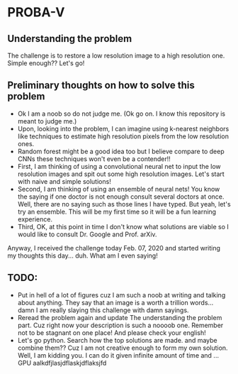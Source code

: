 # PROBA-V
## Understanding the problem
The challenge is to restore a low resolution image to a high resolution one. Simple enough?? Let's go!

## Preliminary thoughts on how to solve this problem
* Ok I am a noob so do not judge me. (Ok go on. I know this repository is meant to judge me.)
* Upon, looking into the problem, I can imagine using k-nearest neighbors like techniques to estimate high resolution pixels from the low resolution ones.
* Random forest might be a good idea too but I believe compare to deep CNNs these techniques won't even be a contender!!
* First, I am thinking of using a convolutional neural net to input the low resolution images and spit out some high resolution images. Let's start with naive and simple solutions!
* Second, I am thinking of using an ensemble of neural nets! You know the saying if one doctor is not enough consult several doctors at once. Well, there are no saying such as those lines I have typed. But yeah, let's try an ensemble. This will be my first time so it will be a fun learning experience.
* Third, OK, at this point in time I don't know what solutions are viable so I would like to consult Dr. Google and Prof. arXiv.

Anyway, I received the challenge today Feb. 07, 2020 and started writing my thoughts this day... duh. What am I even saying!
## TODO:
* Put in hell of a lot of figures cuz I am such a noob at writing and talking about anything. They say that an image is a worth a trillion words... damn I am really slaying this challenge with damn sayings.
* Reread the problem again and update The understanding the problem part. Cuz right now your description is such a noooob one. Remember not to be stagnant on one place! And please check your english!
* Let's go python. Search how the top solutions are made. and maybe combine them?? Cuz I am not creative enough to form my own solution. Well, I am kidding you. I can do it given infinite amount of time and ... GPU aalkdfjlasjdflaskjdflaksjfd
